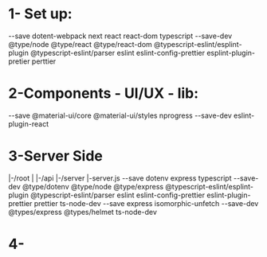 
# 1- Set up:
--save
	dotent-webpack
	next
	react
	react-dom
	typescript
--save-dev
	@type/node
	@type/react
	@type/react-dom
	@typescript-eslint/esplint-plugin
	@typescript-eslint/parser
	eslint
	eslint-config-prettier
	esplint-plugin-pretier
	perttier

# 2-Components - UI/UX - lib:
--save
	@material-ui/core
	@material-ui/styles
	nprogress
--save-dev
	eslint-plugin-react

# 3-Server Side
|-/root |
	    |-/api
	  	  |-/server
		  |-server.js
			--save
				dotenv
				express
				typescript
	  		--save-dev
				@type/dotenv
				@type/node
				@type/express
				@typescript-eslint/esplint-plugin
				@typescript-eslint/parser
				eslint
				eslint-config-prettier
				eslint-plugin-prettier
				prettier
				ts-node-dev
--save
	express
	isomorphic-unfetch
--save-dev
	@types/express
	@types/helmet
	ts-node-dev

# 4-




